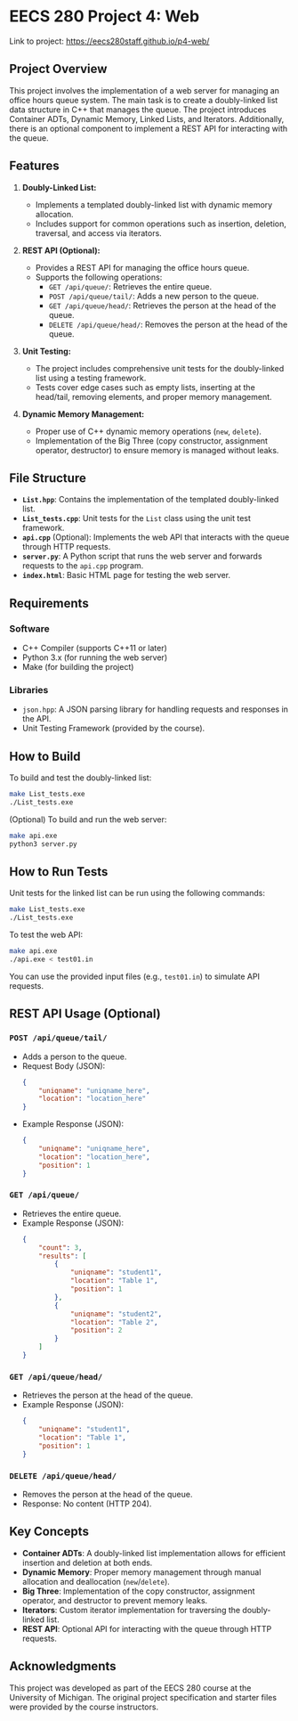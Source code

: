 # EECS 280 Project 4: Web

Link to project: https://eecs280staff.github.io/p4-web/

## Project Overview

This project involves the implementation of a web server for managing an office hours queue system. The main task is to create a doubly-linked list data structure in C++ that manages the queue. The project introduces Container ADTs, Dynamic Memory, Linked Lists, and Iterators. Additionally, there is an optional component to implement a REST API for interacting with the queue.

## Features

1. **Doubly-Linked List:**
   - Implements a templated doubly-linked list with dynamic memory allocation.
   - Includes support for common operations such as insertion, deletion, traversal, and access via iterators.

2. **REST API (Optional):**
   - Provides a REST API for managing the office hours queue.
   - Supports the following operations:
     - `GET /api/queue/`: Retrieves the entire queue.
     - `POST /api/queue/tail/`: Adds a new person to the queue.
     - `GET /api/queue/head/`: Retrieves the person at the head of the queue.
     - `DELETE /api/queue/head/`: Removes the person at the head of the queue.

3. **Unit Testing:**
   - The project includes comprehensive unit tests for the doubly-linked list using a testing framework.
   - Tests cover edge cases such as empty lists, inserting at the head/tail, removing elements, and proper memory management.

4. **Dynamic Memory Management:**
   - Proper use of C++ dynamic memory operations (`new`, `delete`).
   - Implementation of the Big Three (copy constructor, assignment operator, destructor) to ensure memory is managed without leaks.

## File Structure

- **`List.hpp`**: Contains the implementation of the templated doubly-linked list.
- **`List_tests.cpp`**: Unit tests for the `List` class using the unit test framework.
- **`api.cpp`** (Optional): Implements the web API that interacts with the queue through HTTP requests.
- **`server.py`**: A Python script that runs the web server and forwards requests to the `api.cpp` program.
- **`index.html`**: Basic HTML page for testing the web server.

## Requirements

### Software
- C++ Compiler (supports C++11 or later)
- Python 3.x (for running the web server)
- Make (for building the project)

### Libraries
- `json.hpp`: A JSON parsing library for handling requests and responses in the API.
- Unit Testing Framework (provided by the course).

## How to Build

To build and test the doubly-linked list:

```bash
make List_tests.exe
./List_tests.exe
```

(Optional) To build and run the web server:

```bash
make api.exe
python3 server.py
```

## How to Run Tests

Unit tests for the linked list can be run using the following commands:

```bash
make List_tests.exe
./List_tests.exe
```

To test the web API:

```bash
make api.exe
./api.exe < test01.in
```

You can use the provided input files (e.g., `test01.in`) to simulate API requests.

## REST API Usage (Optional)

### `POST /api/queue/tail/`
- Adds a person to the queue.
- Request Body (JSON):
  ```json
  {
      "uniqname": "uniqname_here",
      "location": "location_here"
  }
  ```
- Example Response (JSON):
  ```json
  {
      "uniqname": "uniqname_here",
      "location": "location_here",
      "position": 1
  }
  ```

### `GET /api/queue/`
- Retrieves the entire queue.
- Example Response (JSON):
  ```json
  {
      "count": 3,
      "results": [
          {
              "uniqname": "student1",
              "location": "Table 1",
              "position": 1
          },
          {
              "uniqname": "student2",
              "location": "Table 2",
              "position": 2
          }
      ]
  }
  ```

### `GET /api/queue/head/`
- Retrieves the person at the head of the queue.
- Example Response (JSON):
  ```json
  {
      "uniqname": "student1",
      "location": "Table 1",
      "position": 1
  }
  ```

### `DELETE /api/queue/head/`
- Removes the person at the head of the queue.
- Response: No content (HTTP 204).

## Key Concepts

- **Container ADTs**: A doubly-linked list implementation allows for efficient insertion and deletion at both ends.
- **Dynamic Memory**: Proper memory management through manual allocation and deallocation (`new`/`delete`).
- **Big Three**: Implementation of the copy constructor, assignment operator, and destructor to prevent memory leaks.
- **Iterators**: Custom iterator implementation for traversing the doubly-linked list.
- **REST API**: Optional API for interacting with the queue through HTTP requests.

## Acknowledgments

This project was developed as part of the EECS 280 course at the University of Michigan. The original project specification and starter files were provided by the course instructors.

